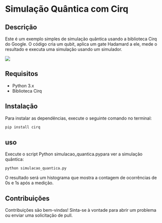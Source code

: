 # Simulação Quântica com Cirq

## Descrição
Este é um exemplo simples de simulação quântica usando a biblioteca Cirq do Google. O código cria um qubit, aplica um gate Hadamard a ele, mede o resultado e executa uma simulação usando um simulador.

<img src="http://orig01.deviantart.net/ee89/f/2011/293/6/3/qubit_by_daftatt-d4dfbe9.png"/>

## Requisitos
- Python 3.x
- Biblioteca Cirq

## Instalação
Para instalar as dependências, execute o seguinte comando no terminal:

```python
pip install cirq
```
## uso
Execute o script Python simulacao_quantica.pypara ver a simulação quântica:

```python
python simulacao_quantica.py
```
O resultado será um histograma que mostra a contagem de ocorrências de 0s e 1s após a medição.

## Contribuições
Contribuições são bem-vindas! Sinta-se à vontade para abrir um problema ou enviar uma solicitação de pull.
